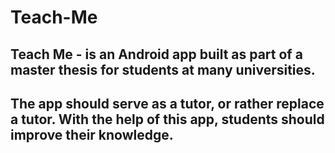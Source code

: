 # Teach-Me
## Teach Me - is an Android app built as part of a master thesis for students at many universities. 
## The app should serve as a tutor, or rather replace a tutor. With the help of this app, students should improve their knowledge.
